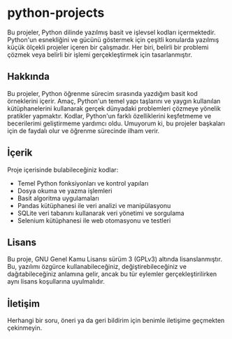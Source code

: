 # python-projects

Bu projeler, Python dilinde yazılmış basit ve işlevsel kodları içermektedir. Python'un esnekliğini ve gücünü göstermek için çeşitli konularda yazılmış küçük ölçekli projeler içeren bir çalışmadır. Her biri, belirli bir problemi çözmek veya belirli bir işlemi gerçekleştirmek için tasarlanmıştır.

## Hakkında

Bu projeler, Python öğrenme sürecim sırasında yazdığım basit kod örneklerini içerir. Amaç, Python'un temel yapı taşlarını ve yaygın kullanılan kütüphanelerini kullanarak gerçek dünyadaki problemleri çözmeye yönelik pratikler yapmaktır. Kodlar, Python'un farklı özelliklerini keşfetmeme ve becerilerimi geliştirmeme yardımcı oldu. Umuyorum ki, bu projeler başkaları için de faydalı olur ve öğrenme sürecinde ilham verir.

## İçerik

Proje içerisinde bulabileceğiniz kodlar:

- Temel Python fonksiyonları ve kontrol yapıları
- Dosya okuma ve yazma işlemleri
- Basit algoritma uygulamaları
- Pandas kütüphanesi ile veri analizi ve manipülasyonu
- SQLite veri tabanını kullanarak veri yönetimi ve sorgulama
- Selenium kütüphanesi ile web otomasyonu ve testleri

## Lisans

Bu proje, GNU Genel Kamu Lisansı sürüm 3 (GPLv3) altında lisanslanmıştır. Bu, yazılımı özgürce kullanabileceğiniz, değiştirebileceğiniz ve dağıtabileceğiniz anlamına gelir, ancak bu tür eylemler gerçekleştirilirken aynı lisans koşullarına uyulmalıdır.

## İletişim

Herhangi bir soru, öneri ya da geri bildirim için benimle iletişime geçmekten çekinmeyin.
